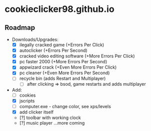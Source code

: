 # cookieclicker98.github.io
## Roadmap

- Downloads/Upgrades:
  - [x] ilegally cracked game (+Errors Per Click)
  - [x] autoclicker (+Errors Per Second)
  - [x] cracked video editing software (+More Errors Per Click)
  - [x] pc faster 2000 (+More Errors Per Second)
  - [x] appwizard crack (+Even More Errors Per Click)
  - [x] pc cleaner (+Even More Errors Per Second)
  - [ ] recycle bin (adds Restart and Multiplayer)
    - [ ] after clicking => bsod, game restarts and adds multiplayer

- Add:
  - [ ] cookies
  - [x] jscripts
  - [ ] computer.exe - change color, see xps/levels
  - [x] add clicker itself
  - [?] toolbar with working clock
  - [?] music player
 ...more coming
